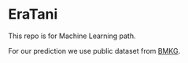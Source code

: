# EraTani

This repo is for Machine Learning path.

For our prediction we use public dataset from [BMKG](https://dataonline.bmkg.go.id/home).